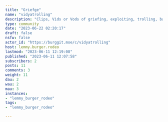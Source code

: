 ```yaml
---
title: "Griefge" 
name: "vidyatrolling"
description: "Clips, Vids or Vods of griefing, exploiting, trolling, baiting or general Toomfoolery for reactions and lulz in Interactive Computer Games or related mediums."
type: community
date: "2023-06-22 02:20:17"
draft: false
nsfw: false
actor_id: "https://burggit.moe/c/vidyatrolling"
host: lemmy.burger.rodeo
lastmod: "2023-06-11 12:19:08"
published: "2023-06-11 12:07:58"
subscribers: 2
posts: 11
comments: 3
weight: 11
dau: 2
wau: 2
mau: 3
instances:
- "lemmy_burger_rodeo"
tags: 
- "lemmy_burger_rodeo"

---
```

